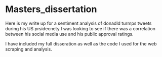 # Masters_dissertation

Here is my write up for a sentiment analysis of donadld turmps tweets during his US prsidecnety I was looking to see if there was a correlation between his social media use and his public approval ratings. 

I have included my full disseration as well as the code I used for the web scraping and analysis. 
